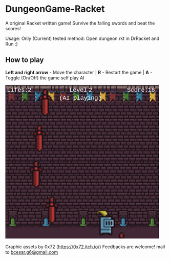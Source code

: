 # DungeonGame-Racket
A original Racket written game! Survive the falling swords and beat the scores!

Usage:
  Only (Current) tested method: Open dungeon.rkt in DrRacket and Run :)

## How to play
**Left and right arrow** - Move the character |
**R** - Restart the game |
**A** - Toggle (On/Off) the game self play AI 

![ScreenShot](Screenshot.png)

Graphic assets by 0x72 (https://0x72.itch.io/)
Feedbacks are welcome! mail to bcesar.g6@gmail.com
